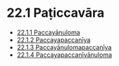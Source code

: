 

# 22.1 Paṭiccavāra

* [22.1.1 Paccayānuloma](22.1/22.1.1.md)
* [22.1.2 Paccayapaccanīya](22.1/22.1.2.md)
* [22.1.3 Paccayānulomapaccanīya](22.1/22.1.3.md)
* [22.1.4 Paccayapaccanīyānuloma](22.1/22.1.4.md)



